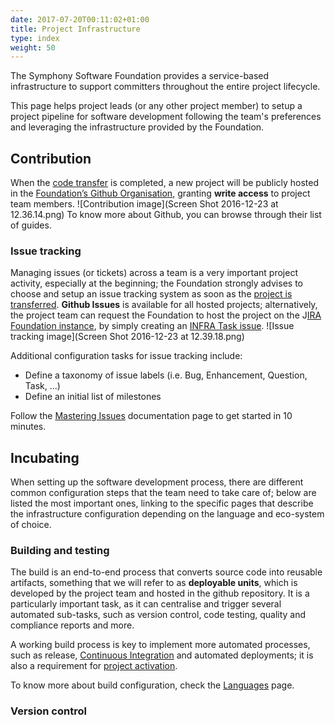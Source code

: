 ```yaml
---
date: 2017-07-20T00:11:02+01:00
title: Project Infrastructure
type: index
weight: 50
---
```


The Symphony Software Foundation provides a service-based infrastructure to support committers throughout the entire project lifecycle.

This page helps project leads (or any other project member) to setup a project pipeline for software development following the team's preferences and leveraging the infrastructure provided by the Foundation.

## Contribution

When the [code transfer](https://symphonyoss.atlassian.net/wiki/spaces/FM/pages/62783509/Contribution#Contribution-CodeTransfer) is completed, a new project will be publicly hosted in the [Foundation’s Github Organisation](https://github.com/symphonyoss), granting **write access** to project team members.
![Contribution image](Screen Shot 2016-12-23 at 12.36.14.png)
To know more about Github, you can browse through their list of guides.

### Issue tracking

Managing issues (or tickets) across a team is a very important project activity, especially at the beginning; the Foundation strongly advises to choose and setup an issue tracking system as soon as the [project is transferred](https://symphonyoss.atlassian.net/wiki/spaces/FM/pages/62783509/Contribution#Contribution-CodeTransfer).
**Github Issues** is available for all hosted projects; alternatively, the project team can request the Foundation to host the project on the J[IRA Foundation instance](https://symphonyoss.atlassian.net/issues/), by simply creating an [INFRA Task issue](https://symphonyoss.atlassian.net/secure/CreateIssue.jspa?pid=10000&issuetype=10002).
![Issue tracking image](Screen Shot 2016-12-23 at 12.39.18.png)

Additional configuration tasks for issue tracking include:

 * Define a taxonomy of issue labels (i.e. Bug, Enhancement, Question, Task, ...)
 * Define an initial list of milestones

Follow the [Mastering Issues](https://guides.github.com/features/issues/) documentation page to get started in 10 minutes.

## Incubating

When setting up the software development process, there are different common configuration steps that the team need to take care of; below are listed the most important ones, linking to the specific pages that describe the infrastructure configuration depending on the language and eco-system of choice.

### Building and testing

The build is an end-to-end process that converts source code into reusable artifacts, something that we will refer to as **deployable units**, which is developed by the project team and hosted in the github repository. It is a particularly important task, as it can centralise and trigger several automated sub-tasks, such as version control, code testing, quality and compliance reports and more.

A working build process is key to implement more automated processes, such as release, [Continuous Integration](https://symphonyoss.atlassian.net/wiki/spaces/FM/pages/73564181/Continuous+Integration) and automated deployments; it is also a requirement for [project activation](https://symphonyoss.atlassian.net/wiki/spaces/FM/pages/62783520/Activation#Activation-RequirementsforActivation).

To know more about build configuration, check the [Languages](https://symphonyoss.atlassian.net/wiki/spaces/FM/pages/74285060/Languages) page.

### Version control